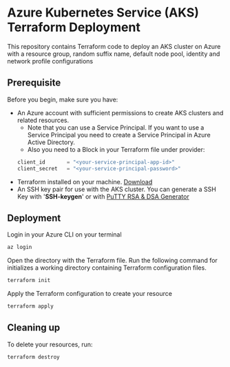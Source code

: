 # Azure Kubernetes Service (AKS) Terraform Deployment

This repository contains Terraform code to deploy an AKS cluster on Azure with a resource group, random suffix name, default node pool, identity and network profile configurations

## Prerequisite

Before you begin, make sure you have:
- An Azure account with sufficient permissions to create AKS clusters and related resources.
  - Note that you can use a Service Principal. If you want to use a Service Principal you need to create a Service Principal in Azure Active Directory.
  - Also you need to a Block in your Terraform file under provider:
  ```tf
  client_id       = "<your-service-principal-app-id>"
  client_secret   = "<your-service-principal-password>"
  ```
- Terraform installed on your machine. [Download](https://developer.hashicorp.com/terraform/downloads)
- An SSH key pair for use with the AKS cluster. You can generate a SSH Key with '**SSH-keygen**' or with [PuTTY RSA & DSA Generator](https://www.chiark.greenend.org.uk/~sgtatham/putty/latest.html)

## Deployment

Login in your Azure CLI on your terminal
```bash
az login 
```

Open the directory with the Terraform file.
Run the following command for initializes a working directory containing Terraform configuration files.
```bash
terraform init
```

Apply the Terraform configuration to create your resource
```bash
terraform apply
```

## Cleaning up
To delete your resources, run:
```bash
terraform destroy
```
